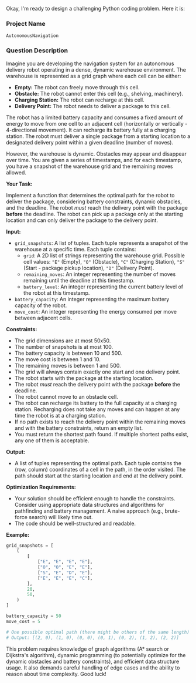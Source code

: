 Okay, I'm ready to design a challenging Python coding problem. Here it is:

### Project Name

```
AutonomousNavigation
```

### Question Description

Imagine you are developing the navigation system for an autonomous delivery robot operating in a dense, dynamic warehouse environment.  The warehouse is represented as a grid graph where each cell can be either:

*   **Empty:** The robot can freely move through this cell.
*   **Obstacle:** The robot cannot enter this cell (e.g., shelving, machinery).
*   **Charging Station:** The robot can recharge at this cell.
*   **Delivery Point:** The robot needs to deliver a package to this cell.

The robot has a limited battery capacity and consumes a fixed amount of energy to move from one cell to an adjacent cell (horizontally or vertically - 4-directional movement). It can recharge its battery fully at a charging station. The robot must deliver a single package from a starting location to a designated delivery point within a given deadline (number of moves).

However, the warehouse is dynamic.  Obstacles may appear and disappear over time. You are given a series of timestamps, and for each timestamp, you have a snapshot of the warehouse grid and the remaining moves allowed.

**Your Task:**

Implement a function that determines the optimal path for the robot to deliver the package, considering battery constraints, dynamic obstacles, and the deadline.  The robot *must* reach the delivery point with the package **before** the deadline. The robot can pick up a package only at the starting location and can only deliver the package to the delivery point.

**Input:**

*   `grid_snapshots`: A list of tuples. Each tuple represents a snapshot of the warehouse at a specific time. Each tuple contains:
    *   `grid`: A 2D list of strings representing the warehouse grid. Possible cell values: `"E"` (Empty), `"O"` (Obstacle), `"C"` (Charging Station), `"S"` (Start - package pickup location), `"D"` (Delivery Point).
    *   `remaining_moves`: An integer representing the number of moves remaining until the deadline at this timestamp.
    *   `battery_level`: An integer representing the current battery level of the robot at this timestamp.
*   `battery_capacity`: An integer representing the maximum battery capacity of the robot.
*   `move_cost`: An integer representing the energy consumed per move between adjacent cells.

**Constraints:**

*   The grid dimensions are at most 50x50.
*   The number of snapshots is at most 100.
*   The battery capacity is between 10 and 500.
*   The move cost is between 1 and 10.
*   The remaining moves is between 1 and 500.
*   The grid will always contain exactly one start and one delivery point.
*   The robot starts with the package at the starting location.
*   The robot *must* reach the delivery point with the package **before** the deadline.
*   The robot cannot move to an obstacle cell.
*   The robot can recharge its battery to the full capacity at a charging station. Recharging does not take any moves and can happen at any time the robot is at a charging station.
*   If no path exists to reach the delivery point within the remaining moves and with the battery constraints, return an empty list.
*   You must return the shortest path found.  If multiple shortest paths exist, any one of them is acceptable.

**Output:**

*   A list of tuples representing the optimal path. Each tuple contains the (row, column) coordinates of a cell in the path, in the order visited. The path should start at the starting location and end at the delivery point.

**Optimization Requirements:**

*   Your solution should be efficient enough to handle the constraints. Consider using appropriate data structures and algorithms for pathfinding and battery management.  A naive approach (e.g., brute-force search) will likely time out.
*   The code should be well-structured and readable.

**Example:**

```python
grid_snapshots = [
    (
        [
            ["E", "E", "E", "E"],
            ["O", "O", "E", "E"],
            ["S", "E", "D", "E"],
            ["E", "E", "E", "C"],
        ],
        20,
        50,
    )
]

battery_capacity = 50
move_cost = 5

# One possible optimal path (there might be others of the same length)
# Output: [(2, 0), (1, 0), (0, 0), (0, 1), (0, 2), (1, 2), (2, 2)]
```

This problem requires knowledge of graph algorithms (A\* search or Dijkstra's algorithm), dynamic programming (to potentially optimize for the dynamic obstacles and battery constraints), and efficient data structure usage. It also demands careful handling of edge cases and the ability to reason about time complexity. Good luck!

